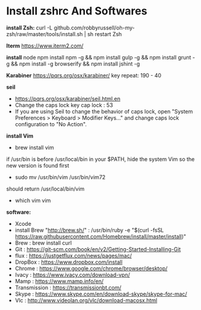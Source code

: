 # Install zshrc And Softwares

**install Zsh:**
curl -L github.com/robbyrussell/oh-my-zsh/raw/master/tools/install.sh | sh
restart Zsh

**Iterm** 
https://www.iterm2.com/

**install**
node
npm install npm -g && npm install gulp -g && npm install grunt -g && npm install -g browserify && npm install jshint -g

**Karabiner**
https://pqrs.org/osx/karabiner/
key repeat: 190 - 40

**seil**
- https://pqrs.org/osx/karabiner/seil.html.en
- Change the caps lock key cap lock : 53
- If you are using Seil to change the behavior of caps lock, open "System Preferences > Keyboard > Modifier Keys..." and change caps lock configuration to "No Action".

**install Vim**
- brew install vim

if /usr/bin is before /usr/local/bin in your $PATH,
hide the system Vim so the new version is found first
- sudo mv /usr/bin/vim /usr/bin/vim72

should return /usr/local/bin/vim
- which vim vim

**software:**
- Xcode
- install Brew "http://brew.sh/"   : /usr/bin/ruby -e "$(curl -fsSL https://raw.githubusercontent.com/Homebrew/install/master/install)"
- Brew                             : brew install curl 
- Git                              : https://git-scm.com/book/en/v2/Getting-Started-Installing-Git
- flux                             : https://justgetflux.com/news/pages/mac/
- DropBox                          : https://www.dropbox.com/install
- Chrome                           : https://www.google.com/chrome/browser/desktop/
- Ivacy                            : https://www.ivacy.com/download-vpn/
- Mamp                             : https://www.mamp.info/en/
- Transmission                     : https://transmissionbt.com/
- Skype                            : https://www.skype.com/en/download-skype/skype-for-mac/
- Vlc                              : http://www.videolan.org/vlc/download-macosx.html

 
